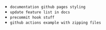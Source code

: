 * `documentation github pages styling`
* `update feature list in docs`
* `precommit hook stuff`
* `github actions example with zipping files`
